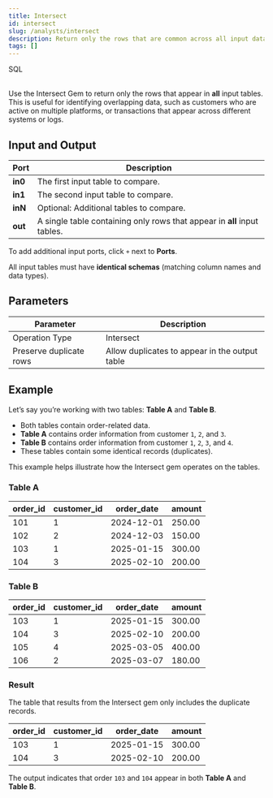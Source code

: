 ```yaml
---
title: Intersect
id: intersect
slug: /analysts/intersect
description: Return only the rows that are common across all input datasets
tags: []
---
```


<span class="badge">SQL</span><br/><br/>

Use the Intersect Gem to return only the rows that appear in **all** input tables. This is useful for identifying overlapping data, such as customers who are active on multiple platforms, or transactions that appear across different systems or logs.

## Input and Output

| Port    | Description                                                              |
| ------- | ------------------------------------------------------------------------ |
| **in0** | The first input table to compare.                                        |
| **in1** | The second input table to compare.                                       |
| **inN** | Optional: Additional tables to compare.                                  |
| **out** | A single table containing only rows that appear in **all** input tables. |

To add additional input ports, click `+` next to **Ports**.

All input tables must have **identical schemas** (matching column names and data types).

## Parameters

| Parameter               | Description                                    |
| ----------------------- | ---------------------------------------------- |
| Operation Type          | Intersect                                      |
| Preserve duplicate rows | Allow duplicates to appear in the output table |

## Example

Let’s say you’re working with two tables: **Table A** and **Table B**.

- Both tables contain order-related data.
- **Table A** contains order information from customer `1`, `2`, and `3`.
- **Table B** contains order information from customer `1`, `2`, `3`, and `4`.
- These tables contain some identical records (duplicates).

This example helps illustrate how the Intersect gem operates on the tables.

### Table A

<div class="table-example">

| order_id | customer_id | order_date | amount |
| -------- | ----------- | ---------- | ------ |
| 101      | 1           | 2024-12-01 | 250.00 |
| 102      | 2           | 2024-12-03 | 150.00 |
| 103      | 1           | 2025-01-15 | 300.00 |
| 104      | 3           | 2025-02-10 | 200.00 |

</div>

### Table B

<div class="table-example">

| order_id | customer_id | order_date | amount |
| -------- | ----------- | ---------- | ------ |
| 103      | 1           | 2025-01-15 | 300.00 |
| 104      | 3           | 2025-02-10 | 200.00 |
| 105      | 4           | 2025-03-05 | 400.00 |
| 106      | 2           | 2025-03-07 | 180.00 |

</div>

### Result

The table that results from the Intersect gem only includes the duplicate records.

<div class="table-example">

| order_id | customer_id | order_date | amount |
| -------- | ----------- | ---------- | ------ |
| 103      | 1           | 2025-01-15 | 300.00 |
| 104      | 3           | 2025-02-10 | 200.00 |

</div>

The output indicates that order `103` and `104` appear in both **Table A** and **Table B**.
